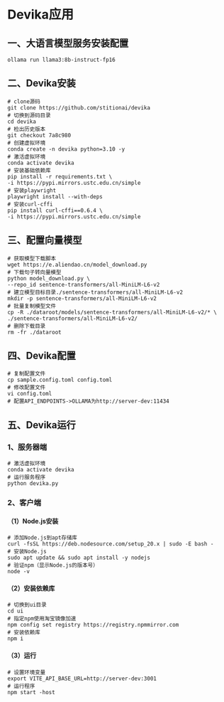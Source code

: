 # Devika应用

## 一、大语言模型服务安装配置

```shell
ollama run llama3:8b-instruct-fp16
```

## 二、Devika安装

```shell
# clone源码
git clone https://github.com/stitionai/devika
# 切换到源码目录
cd devika
# 检出历史版本
git checkout 7a8c980
# 创建虚拟环境
conda create -n devika python=3.10 -y
# 激活虚拟环境
conda activate devika
# 安装基础依赖库
pip install -r requirements.txt \
-i https://pypi.mirrors.ustc.edu.cn/simple
# 安装playwright
playwright install --with-deps
# 安装curl-cffi
pip install curl-cffi==0.6.4 \
-i https://pypi.mirrors.ustc.edu.cn/simple
```

## 三、配置向量模型

```shell
# 获取模型下载脚本
wget https://e.aliendao.cn/model_download.py
# 下载句子转向量模型
python model_download.py \
--repo_id sentence-transformers/all-MiniLM-L6-v2
# 建立模型目标目录./sentence-transformers/all-MiniLM-L6-v2
mkdir -p sentence-transformers/all-MiniLM-L6-v2
# 批量复制模型文件
cp -R ./dataroot/models/sentence-transformers/all-MiniLM-L6-v2/* \
./sentence-transformers/all-MiniLM-L6-v2/
# 删除下载目录
rm -fr ./dataroot
```

## 四、Devika配置

```shell
# 复制配置文件
cp sample.config.toml config.toml
# 修改配置文件
vi config.toml
# 配置API_ENDPOINTS->OLLAMA为http://server-dev:11434
```

## 五、Devika运行

### 1、服务器端

```shell
# 激活虚拟环境
conda activate devika
# 运行服务程序
python devika.py
```

### 2、客户端

#### （1）Node.js安装

```shell
# 添加Node.js到apt存储库
curl -fsSL https://deb.nodesource.com/setup_20.x | sudo -E bash -
# 安装Node.js
sudo apt update && sudo apt install -y nodejs
# 验证npm（显示Node.js的版本号）
node -v
```

#### （2）安装依赖库

```shell
# 切换到ui目录
cd ui
# 指定npm使用淘宝镜像加速
npm config set registry https://registry.npmmirror.com
# 安装依赖库
npm i
```

#### （3）运行

```shell
# 设置环境变量
export VITE_API_BASE_URL=http://server-dev:3001
# 运行程序
npm start -host
```

